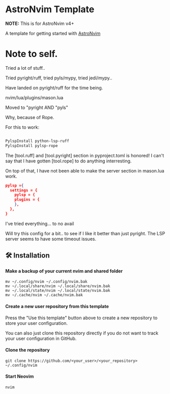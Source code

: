 # AstroNvim Template

**NOTE:** This is for AstroNvim v4+

A template for getting started with [AstroNvim](https://github.com/AstroNvim/AstroNvim)

# Note to self.

Tried a lot of stuff..

Tried pyright/ruff, tried pyls/mypy, tried jedi/mypy..

Have landed on pyright/ruff for the time being.

nvim/lua/plugins/mason.lua

Moved to "pyright AND "pyls"

Why, because of Rope.

For this to work:

```sh

PylspInstall python-lsp-ruff
PylspInstall pylsp-rope

```

The [tool.ruff] and [tool.pyright] section in pyproject.toml is honored!
I can't say that I have gotten [tool.rope] to do anything interresting.

On top of that, I have not been able to make the server section in mason.lua work.

```json
pylsp ={
  settings = {
    pylsp = {
    plugins = {
    },
  },
}
```

I've tried everything... to no avail

Will try this config for a bit.. to see if I like it better than just pyright. The LSP server seems to have some timeout issues.

## 🛠️ Installation

#### Make a backup of your current nvim and shared folder

```shell
mv ~/.config/nvim ~/.config/nvim.bak
mv ~/.local/share/nvim ~/.local/share/nvim.bak
mv ~/.local/state/nvim ~/.local/state/nvim.bak
mv ~/.cache/nvim ~/.cache/nvim.bak
```

#### Create a new user repository from this template

Press the "Use this template" button above to create a new repository to store your user configuration.

You can also just clone this repository directly if you do not want to track your user configuration in GitHub.

#### Clone the repository

```shell
git clone https://github.com/<your_user>/<your_repository> ~/.config/nvim
```

#### Start Neovim

```shell
nvim
```
